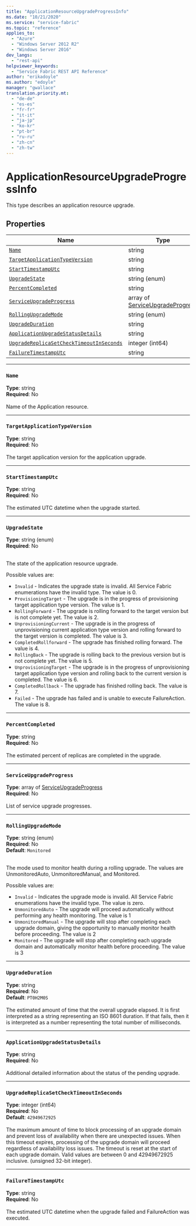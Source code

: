 ```yaml
---
title: "ApplicationResourceUpgradeProgressInfo"
ms.date: "10/21/2020"
ms.service: "service-fabric"
ms.topic: "reference"
applies_to: 
  - "Azure"
  - "Windows Server 2012 R2"
  - "Windows Server 2016"
dev_langs: 
  - "rest-api"
helpviewer_keywords: 
  - "Service Fabric REST API Reference"
author: "erikadoyle"
ms.author: "edoyle"
manager: "gwallace"
translation.priority.mt: 
  - "de-de"
  - "es-es"
  - "fr-fr"
  - "it-it"
  - "ja-jp"
  - "ko-kr"
  - "pt-br"
  - "ru-ru"
  - "zh-cn"
  - "zh-tw"
---
```

# ApplicationResourceUpgradeProgressInfo

This type describes an application resource upgrade.

## Properties
| Name | Type | Required |
| --- | --- | --- |
| [`Name`](#name) | string | No |
| [`TargetApplicationTypeVersion`](#targetapplicationtypeversion) | string | No |
| [`StartTimestampUtc`](#starttimestamputc) | string | No |
| [`UpgradeState`](#upgradestate) | string (enum) | No |
| [`PercentCompleted`](#percentcompleted) | string | No |
| [`ServiceUpgradeProgress`](#serviceupgradeprogress) | array of [ServiceUpgradeProgress](sfclient-v72-model-serviceupgradeprogress.md) | No |
| [`RollingUpgradeMode`](#rollingupgrademode) | string (enum) | No |
| [`UpgradeDuration`](#upgradeduration) | string | No |
| [`ApplicationUpgradeStatusDetails`](#applicationupgradestatusdetails) | string | No |
| [`UpgradeReplicaSetCheckTimeoutInSeconds`](#upgradereplicasetchecktimeoutinseconds) | integer (int64) | No |
| [`FailureTimestampUtc`](#failuretimestamputc) | string | No |

____
### `Name`
__Type__: string <br/>
__Required__: No<br/>
<br/>
Name of the Application resource.

____
### `TargetApplicationTypeVersion`
__Type__: string <br/>
__Required__: No<br/>
<br/>
The target application version for the application upgrade.

____
### `StartTimestampUtc`
__Type__: string <br/>
__Required__: No<br/>
<br/>
The estimated UTC datetime when the upgrade started.

____
### `UpgradeState`
__Type__: string (enum) <br/>
__Required__: No<br/>
<br/>


The state of the application resource upgrade.


Possible values are: 

  - `Invalid` - Indicates the upgrade state is invalid. All Service Fabric enumerations have the invalid type. The value is 0.
  - `ProvisioningTarget` - The upgrade is in the progress of provisioning target application type version. The value is 1.
  - `RollingForward` - The upgrade is rolling forward to the target version but is not complete yet. The value is 2.
  - `UnprovisioningCurrent` - The upgrade is in the progress of unprovisioning current application type version and rolling forward to the target version is completed. The value is 3.
  - `CompletedRollforward` - The upgrade has finished rolling forward. The value is 4.
  - `RollingBack` - The upgrade is rolling back to the previous version but is not complete yet. The value is 5.
  - `UnprovisioningTarget` - The upgrade is in the progress of unprovisioning target application type version and rolling back to the current version is completed. The value is 6.
  - `CompletedRollback` - The upgrade has finished rolling back. The value is 7.
  - `Failed` - The upgrade has failed and is unable to execute FailureAction. The value is 8.



____
### `PercentCompleted`
__Type__: string <br/>
__Required__: No<br/>
<br/>
The estimated percent of replicas are completed in the upgrade.

____
### `ServiceUpgradeProgress`
__Type__: array of [ServiceUpgradeProgress](sfclient-v72-model-serviceupgradeprogress.md) <br/>
__Required__: No<br/>
<br/>
List of service upgrade progresses.

____
### `RollingUpgradeMode`
__Type__: string (enum) <br/>
__Required__: No<br/>
__Default__: `Monitored` <br/>
<br/>


The mode used to monitor health during a rolling upgrade. The values are UnmonitoredAuto, UnmonitoredManual, and Monitored.

Possible values are: 

  - `Invalid` - Indicates the upgrade mode is invalid. All Service Fabric enumerations have the invalid type. The value is zero.
  - `UnmonitoredAuto` - The upgrade will proceed automatically without performing any health monitoring. The value is 1
  - `UnmonitoredManual` - The upgrade will stop after completing each upgrade domain, giving the opportunity to manually monitor health before proceeding. The value is 2
  - `Monitored` - The upgrade will stop after completing each upgrade domain and automatically monitor health before proceeding. The value is 3



____
### `UpgradeDuration`
__Type__: string <br/>
__Required__: No<br/>
__Default__: `PT0H2M0S` <br/>
<br/>
The estimated amount of time that the overall upgrade elapsed. It is first interpreted as a string representing an ISO 8601 duration. If that fails, then it is interpreted as a number representing the total number of milliseconds.

____
### `ApplicationUpgradeStatusDetails`
__Type__: string <br/>
__Required__: No<br/>
<br/>
Additional detailed information about the status of the pending upgrade.

____
### `UpgradeReplicaSetCheckTimeoutInSeconds`
__Type__: integer (int64) <br/>
__Required__: No<br/>
__Default__: `42949672925` <br/>
<br/>
The maximum amount of time to block processing of an upgrade domain and prevent loss of availability when there are unexpected issues. When this timeout expires, processing of the upgrade domain will proceed regardless of availability loss issues. The timeout is reset at the start of each upgrade domain. Valid values are between 0 and 42949672925 inclusive. (unsigned 32-bit integer).

____
### `FailureTimestampUtc`
__Type__: string <br/>
__Required__: No<br/>
<br/>
The estimated UTC datetime when the upgrade failed and FailureAction was executed.
